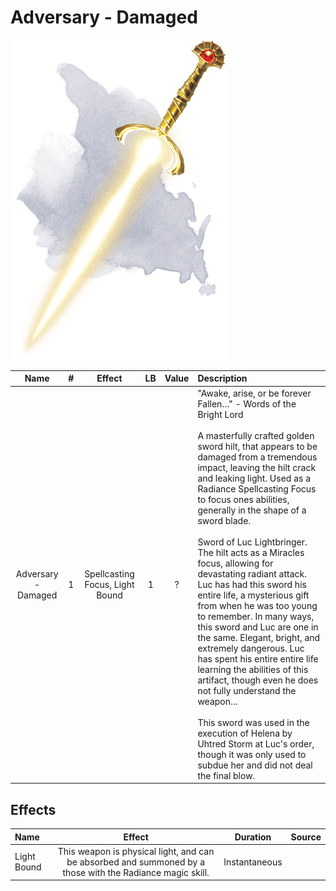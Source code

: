 # Adversary - Damaged

![Copyrighted Image](Adversary.png)

|        Name        | # |             Effect             | LB | Value | Description                                                                                                                                                                                                                                                                                                                                                                                                                                                                                                                                                                                                                                                                                                                                                                                                                                                                                                                                           |
| :-----------------: | :-: | :-----------------------------: | :-: | :---: | :---------------------------------------------------------------------------------------------------------------------------------------------------------------------------------------------------------------------------------------------------------------------------------------------------------------------------------------------------------------------------------------------------------------------------------------------------------------------------------------------------------------------------------------------------------------------------------------------------------------------------------------------------------------------------------------------------------------------------------------------------------------------------------------------------------------------------------------------------------------------------------------------------------------------------------------------------- |
| Adversary - Damaged | 1 | Spellcasting Focus, Light Bound | 1 |   ?   | "Awake, arise, or be forever Fallen…" - Words of the Bright Lord<br /><br />A masterfully crafted golden sword hilt, that appears to be damaged from a tremendous impact, leaving the hilt crack and leaking light. Used as a Radiance Spellcasting Focus to focus ones abilities, generally in the shape of a sword blade.<br /><br />Sword of Luc Lightbringer. The hilt acts as a Miracles focus, allowing for devastating radiant attack. Luc has had this sword his entire life, a mysterious gift from when he was too young to remember. In many ways, this sword and Luc are one in the same. Elegant, bright, and extremely dangerous. Luc has spent his entire entire life learning the abilities of this artifact, though even he does not fully understand the weapon…<br /><br />This sword was used in the execution of Helena by Uhtred Storm at Luc's order, though it was only used to subdue her and did not deal the final blow. |

## Effects

| Name        |                                                  Effect                                                  |   Duration   | Source |
| :---------- | :-------------------------------------------------------------------------------------------------------: | :-----------: | :----: |
| Light Bound | This weapon is physical light, and can be absorbed and summoned by a those with the Radiance magic skill. | Instantaneous |        |
